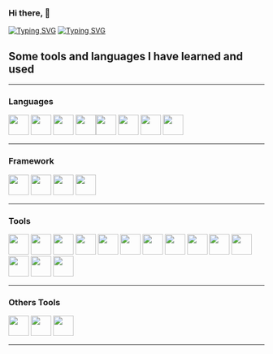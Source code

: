 ### Hi there, 👋


[![Typing SVG](https://readme-typing-svg.demolab.com?font=Fira+Code&duration=200&pause=1050&color=2CF77E&multiline=true&random=false&width=1000&height=300&lines=.%2F%24%24%24%24%24%24++%2F%24%24%24%24%24%24%2F%24%24%24%24%24%24%24%24+.%2F%24%24..%2F%24%24%2F.%24%24+++%2F.%24%24+%2F%24%24%24%24%24%24%24+;.%2F%24%24__++%24%24%7C_++%24%24_%2F%7C__++%24%24__%2F%7C+.%24%24++%7C+%24%24%7C+%24%24++%7C+%24%24%7C+%24%24__++%24%24;%7C+%24%24++%5C__%2F++%7C+%24%24++%7C...+%24%24+++%7C..+.%24%24++%7C+%24%24%7C+%24%24++%7C+%24%24%7C+%24%24++%5C+%24%24;%7C+%24%24+%2F%24%24%24%24%7C+%24%24+++%7C...+%24%24+++%7C...%24%24%24%24%24%24%24%24%7C+%24%24++%7C+%24%24%7C+%24%24%24%24%24%24.;%7C+%24%24%7C_++%24%24++%7C+%24%24++%7C...+%24%24+++%7C.+..%24%24__++%24%24%7C+%24%24++%7C+%24%24%7C+%24%24__++%24%24;%7C+%24%24++%5C+%24%24++%7C+%24%24+++++%7C...+%24%24+++%7C...+%24%24++%7C+%24%24%7C+%24%24++%7C+%24%24%7C+%24%24++%5C+%24%24;%7C++%24%24%24%24%24%24%2F+%2F%24%24%24%24%24%24+++%7C+%24%24+++%7C...+%24%24++%7C+%24%24%7C++%24%24%24%24%24%24%2F%7C+%24%24%24%24%24%24%2F;+%5C______%2F+%7C______%2F+++%7C__%2F+++%7C__%2F++%7C__%2F+%5C______%2F+%7C_______%2F+)](https://git.io/typing-svg)
[![Typing SVG](https://readme-typing-svg.demolab.com?font=Fira+Code&pause=2000&color=2CF77E&random=false&width=435&lines=Hi%2C+It's+Marc+developer+Frontend;I+like+also+the+Backend)](https://git.io/typing-svg)


## Some tools and languages I have learned and used
______________________________________
### Languages

<img width="40px" src="https://cdn.jsdelivr.net/gh/devicons/devicon@latest/icons/javascript/javascript-original.svg" />          <img width="40px" src="https://cdn.jsdelivr.net/gh/devicons/devicon@latest/icons/php/php-original.svg" />          <img width="40px" src="https://cdn.jsdelivr.net/gh/devicons/devicon@latest/icons/python/python-original.svg" />          <img width="40px" src="https://cdn.jsdelivr.net/gh/devicons/devicon@latest/icons/java/java-original-wordmark.svg" /><img width="40px" src="https://cdn.jsdelivr.net/gh/devicons/devicon@latest/icons/html5/html5-original-wordmark.svg" />          <img width="40px" src="https://cdn.jsdelivr.net/gh/devicons/devicon@latest/icons/css3/css3-original-wordmark.svg" />          <img width="40px" src="https://cdn.jsdelivr.net/gh/devicons/devicon@latest/icons/mysql/mysql-original-wordmark.svg" />          <img width="40px" src="https://cdn.jsdelivr.net/gh/devicons/devicon@latest/icons/git/git-original.svg" />

_______________________________________
### Framework

<img width="40px" src="https://cdn.jsdelivr.net/gh/devicons/devicon@latest/icons/bootstrap/bootstrap-original-wordmark.svg" />          <img width="40px" src="https://cdn.jsdelivr.net/gh/devicons/devicon@latest/icons/vuejs/vuejs-original-wordmark.svg" />          <img width="40px" src="https://cdn.jsdelivr.net/gh/devicons/devicon@latest/icons/laravel/laravel-original-wordmark.svg" />          <img width="40px" src="https://cdn.jsdelivr.net/gh/devicons/devicon@latest/icons/spring/spring-original-wordmark.svg" />

_______________________________________
### Tools

<img width="40px" src="https://cdn.jsdelivr.net/gh/devicons/devicon@latest/icons/webstorm/webstorm-original.svg" />          <img width="40px" src="https://cdn.jsdelivr.net/gh/devicons/devicon@latest/icons/phpstorm/phpstorm-original.svg" />          <img  width="40px" src="https://cdn.jsdelivr.net/gh/devicons/devicon@latest/icons/vscode/vscode-original-wordmark.svg" />          <img width="40px" src="https://cdn.jsdelivr.net/gh/devicons/devicon@latest/icons/postman/postman-original.svg" />          <img width="40px" src="https://cdn.jsdelivr.net/gh/devicons/devicon@latest/icons/insomnia/insomnia-original.svg" />          <img width="40px" src="https://cdn.jsdelivr.net/gh/devicons/devicon@latest/icons/figma/figma-original.svg" />          <img width="40px" src="https://cdn.jsdelivr.net/gh/devicons/devicon@latest/icons/mariadb/mariadb-original-wordmark.svg" />          <img width="40px" src="https://cdn.jsdelivr.net/gh/devicons/devicon@latest/icons/vim/vim-original.svg" />      <img width="40px" src="https://cdn.jsdelivr.net/gh/devicons/devicon@latest/icons/nginx/nginx-original.svg" />          <img width="40px" src="https://cdn.jsdelivr.net/gh/devicons/devicon@latest/icons/npm/npm-original-wordmark.svg" />          <img width="40px" src="https://cdn.jsdelivr.net/gh/devicons/devicon@latest/icons/powershell/powershell-original.svg" />         <img width="40px" src="https://cdn.jsdelivr.net/gh/devicons/devicon@latest/icons/github/github-original.svg" />        <img width="40px" src="https://cdn.jsdelivr.net/gh/devicons/devicon@latest/icons/gitlab/gitlab-original.svg" />    <img width="40px" src="https://cdn.jsdelivr.net/gh/devicons/devicon@latest/icons/composer/composer-original.svg" />



________________________________________
### Others Tools

<img width="40px" src="https://cdn.jsdelivr.net/gh/devicons/devicon@latest/icons/slack/slack-original.svg" />          <img width="40px" src="https://cdn.jsdelivr.net/gh/devicons/devicon@latest/icons/notion/notion-original.svg" />    <img width="40px" src="https://cdn.jsdelivr.net/gh/devicons/devicon@latest/icons/canva/canva-original.svg" />



_________________________________________














          

<!--
**MarcBoillot/MarcBoillot** is a ✨ _special_ ✨ repository because its `README.md` (this file) appears on your GitHub profile.

Here are some ideas to get you started:

- 🔭 I’m currently working on ...
- 🌱 I’m currently learning ...
- 👯 I’m looking to collaborate on ...
- 🤔 I’m looking for help with ...
- 💬 Ask me about ...
- 📫 How to reach me: ...
- 😄 Pronouns: ...
- ⚡ Fun fact: ...
-->
